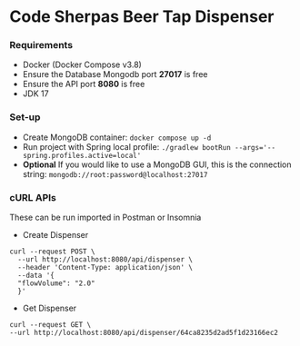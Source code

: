 # Code Sherpas Beer Tap Dispenser

### Requirements
- Docker (Docker Compose v3.8)
- Ensure the Database Mongodb port **27017** is free
- Ensure the API port **8080** is free
- JDK 17

### Set-up
- Create MongoDB container: ```docker compose up -d```
- Run project with Spring local profile: ```./gradlew bootRun --args='--spring.profiles.active=local'```
- **Optional** If you would like to use a MongoDB GUI, this is the connection string: ```mongodb://root:password@localhost:27017```

### cURL APIs
These can be run imported in Postman or Insomnia

- Create Dispenser
```
curl --request POST \
  --url http://localhost:8080/api/dispenser \
  --header 'Content-Type: application/json' \
  --data '{
  "flowVolume": "2.0"
  }'
```

- Get Dispenser
```
curl --request GET \
--url http://localhost:8080/api/dispenser/64ca8235d2ad5f1d23166ec2
```